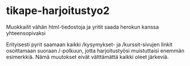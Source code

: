 # tikape-harjoitustyo2

Muokkailit vähän html-tiedostoja ja yritit saada herokun kanssa yhteensopivaksi

Erityisesti pyrit saamaan kaikki /kysymykset- ja /kurssit-sivujen linkit osoittamaan suoraan /-polkuun, jotta
harjoitustyösi muistuttaisi enemmän esimerkkiä. Nämä muutokset eivät välttämättä kaikki oleet järkeviä.



